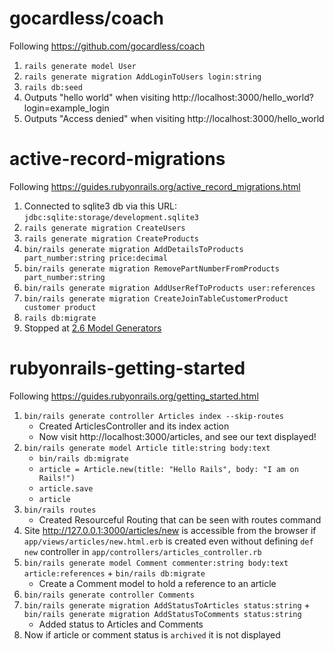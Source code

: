 # gocardless/coach
Following https://github.com/gocardless/coach
1. `rails generate model User`
2. `rails generate migration AddLoginToUsers login:string`
3. `rails db:seed`
4. Outputs "hello world" when visiting http://localhost:3000/hello_world?login=example_login
5. Outputs "Access denied" when visiting http://localhost:3000/hello_world

# active-record-migrations
Following https://guides.rubyonrails.org/active_record_migrations.html
1. Connected to sqlite3 db via this URL: `jdbc:sqlite:storage/development.sqlite3`
2. `rails generate migration CreateUsers`
3. `rails generate migration CreateProducts`
4. `bin/rails generate migration AddDetailsToProducts part_number:string price:decimal`
5. `bin/rails generate migration RemovePartNumberFromProducts part_number:string`
6. `bin/rails generate migration AddUserRefToProducts user:references`
7. `bin/rails generate migration CreateJoinTableCustomerProduct customer product`
8. `rails db:migrate`
9. Stopped at [2.6 Model Generators](https://guides.rubyonrails.org/active_record_migrations.html#model-generators)

# rubyonrails-getting-started
Following https://guides.rubyonrails.org/getting_started.html
1. `bin/rails generate controller Articles index --skip-routes`
    - Created ArticlesController and its index action
    - Now visit http://localhost:3000/articles, and see our text displayed!
2. `bin/rails generate model Article title:string body:text`
    - `bin/rails db:migrate`
    - `article = Article.new(title: "Hello Rails", body: "I am on Rails!")`
    - `article.save`
    - `article`
3. `bin/rails routes`
    - Created Resourceful Routing that can be seen with routes command
4. Site http://127.0.0.1:3000/articles/new is accessible from the browser if `app/views/articles/new.html.erb` is created even without defining `def new` controller in `app/controllers/articles_controller.rb`
5. `bin/rails generate model Comment commenter:string body:text article:references` + `bin/rails db:migrate`
    - Create a Comment model to hold a reference to an article
6. `bin/rails generate controller Comments`
7. ` bin/rails generate migration AddStatusToArticles status:string ` + `bin/rails generate migration AddStatusToComments status:string`
    - Added status to Articles and Comments
8. Now if article or comment status is `archived` it is not displayed
